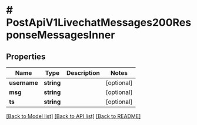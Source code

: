 # # PostApiV1LivechatMessages200ResponseMessagesInner

## Properties

Name | Type | Description | Notes
------------ | ------------- | ------------- | -------------
**username** | **string** |  | [optional]
**msg** | **string** |  | [optional]
**ts** | **string** |  | [optional]

[[Back to Model list]](../../README.md#models) [[Back to API list]](../../README.md#endpoints) [[Back to README]](../../README.md)
